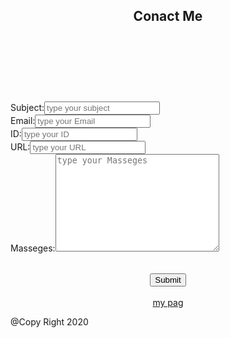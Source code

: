 <!DOCTYPE html>
<html>
<body> 
<head>        
<link rel="stylesheet" href="s.css" >
<script src="jsfile.js"></script>
</head>
<header>
<h2>Conact Me</h2>
</header>
<p id="demo">
</p>
<div  id = "project" >
    <br>
    <br>
    <br>
    <br>
<table>   
<form name="taxt" >      
<label for="fname">Subject:</label>
<input type="text" id="Subject" name="Subject" placeholder="type your subject">
<br>
<label for="email">Email:</label>
<input type="email" id="email" name="email"placeholder="type your Email"> 
<br>
<label for="ID">ID:</label>
<input type="ID" id="ID" name="ID" min="0" max="1000"placeholder="type your ID"> 
<br>   
<label for="URL">URL:</label>
<input type="url" id="URL" name="URL"placeholder="type your URL"> 
<br> 
<label  for="Masseges">Masseges:</label>
<textarea name="massage" id="massage" cols="30" rows="10" placeholder="type your Masseges">
</textarea>
<br>
</form> 
</table>  
<div class="button_cont" align="center">
<input type="submit" value="Submit" onclick=" myfunction()">
</div>
<br>
<div class="button_cont" align="center">
<a class="example" href="https://www.facebook.com/sarah.shaheen.7121/" target="_blank" rel="nofollow noopener">my pag</a>  
</div>
</div>
<footer>
<p> @Copy Right 2020 </p>
</footer>
</body>
</html>
